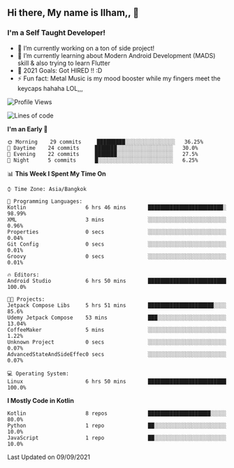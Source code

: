 ## Hi there, My name is Ilham,, 👋


### I'm a Self Taught Developer!
- 🔭 I’m currently working on a ton of side project!
- 🌱 I’m currently learning about Modern Android Development (MADS) skill & also trying to learn Flutter
- 🥅 2021 Goals: Got HIRED !! :D
- ⚡ Fun fact: Metal Music is my mood booster while my fingers meet the keycaps hahaha LOL,,, 



<!--START_SECTION:waka-->
![Profile Views](http://img.shields.io/badge/Profile%20Views-2-blue)

![Lines of code](https://img.shields.io/badge/From%20Hello%20World%20I%27ve%20Written-379087%20lines%20of%20code-blue)

**I'm an Early 🐤** 

```text
🌞 Morning    29 commits     █████████░░░░░░░░░░░░░░░░   36.25% 
🌆 Daytime    24 commits     ███████░░░░░░░░░░░░░░░░░░   30.0% 
🌃 Evening    22 commits     ███████░░░░░░░░░░░░░░░░░░   27.5% 
🌙 Night      5 commits      █░░░░░░░░░░░░░░░░░░░░░░░░   6.25%

```


📊 **This Week I Spent My Time On** 

```text
⌚︎ Time Zone: Asia/Bangkok

💬 Programming Languages: 
Kotlin                   6 hrs 46 mins       ████████████████████████░   98.99% 
XML                      3 mins              ░░░░░░░░░░░░░░░░░░░░░░░░░   0.96% 
Properties               0 secs              ░░░░░░░░░░░░░░░░░░░░░░░░░   0.04% 
Git Config               0 secs              ░░░░░░░░░░░░░░░░░░░░░░░░░   0.01% 
Groovy                   0 secs              ░░░░░░░░░░░░░░░░░░░░░░░░░   0.01%

🔥 Editors: 
Android Studio           6 hrs 50 mins       █████████████████████████   100.0%

🐱‍💻 Projects: 
Jetpack Compose Libs     5 hrs 51 mins       █████████████████████░░░░   85.6% 
Udemy Jetpack Compose    53 mins             ███░░░░░░░░░░░░░░░░░░░░░░   13.04% 
CoffeeMaker              5 mins              ░░░░░░░░░░░░░░░░░░░░░░░░░   1.22% 
Unknown Project          0 secs              ░░░░░░░░░░░░░░░░░░░░░░░░░   0.07% 
AdvancedStateAndSideEffec0 secs              ░░░░░░░░░░░░░░░░░░░░░░░░░   0.07%

💻 Operating System: 
Linux                    6 hrs 50 mins       █████████████████████████   100.0%

```

**I Mostly Code in Kotlin** 

```text
Kotlin                   8 repos             ████████████████████░░░░░   80.0% 
Python                   1 repo              ██░░░░░░░░░░░░░░░░░░░░░░░   10.0% 
JavaScript               1 repo              ██░░░░░░░░░░░░░░░░░░░░░░░   10.0%

```



 Last Updated on 09/09/2021
<!--END_SECTION:waka-->
